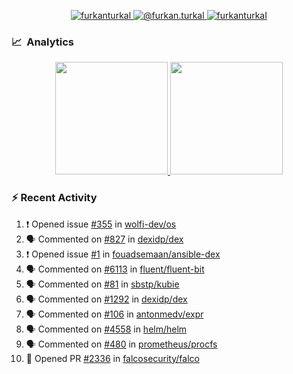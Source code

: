 <p align="center">
  <a href="https://linkedin.com/in/furkanturkal" target="blank">
    <img src="https://img.shields.io/badge/linkedin-%230077B5.svg?&style=for-the-badge&logo=linkedin&logoColor=white" alt="furkanturkal" />
  </a>
  <a href="https://medium.com/@furkan.turkal" target="blank">
    <img src="https://img.shields.io/badge/medium-%2312100E.svg?&style=for-the-badge&logo=medium&logoColor=white" alt="@furkan.turkal" />
  </a>
  <a href="https://twitter.com/furkanturkaI" target="blank">
    <img src="https://img.shields.io/badge/Twitter-1DA1F2?style=for-the-badge&logo=twitter&logoColor=white" alt="furkanturkaI" />
  </a>
</p>

### 📈 &nbsp;Analytics

<p align="center">
  <a href="https://coderstats.net/github/#Dentrax">
    <img height="180em" src="https://github-readme-stats-eight-theta.vercel.app/api?username=Dentrax&show_icons=true&theme=algolia&include_all_commits=true&count_private=true&line_height=26"/>
    <img height="180em" src="https://github-readme-stats-eight-theta.vercel.app/api/top-langs/?username=Dentrax&layout=compact&langs_count=8&theme=algolia&line_height=26"/>
  </a>
</p>

### :zap: Recent Activity

<!--START_SECTION:activity-->
1. ❗️ Opened issue [#355](https://github.com/wolfi-dev/os/issues/355) in [wolfi-dev/os](https://github.com/wolfi-dev/os)
2. 🗣 Commented on [#827](https://github.com/dexidp/dex/issues/827) in [dexidp/dex](https://github.com/dexidp/dex)
3. ❗️ Opened issue [#1](https://github.com/fouadsemaan/ansible-dex/issues/1) in [fouadsemaan/ansible-dex](https://github.com/fouadsemaan/ansible-dex)
4. 🗣 Commented on [#6113](https://github.com/fluent/fluent-bit/issues/6113) in [fluent/fluent-bit](https://github.com/fluent/fluent-bit)
5. 🗣 Commented on [#81](https://github.com/sbstp/kubie/issues/81) in [sbstp/kubie](https://github.com/sbstp/kubie)
6. 🗣 Commented on [#1292](https://github.com/dexidp/dex/issues/1292) in [dexidp/dex](https://github.com/dexidp/dex)
7. 🗣 Commented on [#106](https://github.com/antonmedv/expr/issues/106) in [antonmedv/expr](https://github.com/antonmedv/expr)
8. 🗣 Commented on [#4558](https://github.com/helm/helm/issues/4558) in [helm/helm](https://github.com/helm/helm)
9. 🗣 Commented on [#480](https://github.com/prometheus/procfs/issues/480) in [prometheus/procfs](https://github.com/prometheus/procfs)
10. 💪 Opened PR [#2336](https://github.com/falcosecurity/falco/pull/2336) in [falcosecurity/falco](https://github.com/falcosecurity/falco)
<!--END_SECTION:activity-->
